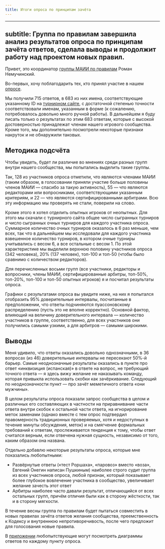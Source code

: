 ```yaml
---
title: Итоги опроса по принципам зачёта
---
```


---
subtitle: Группа по правилам завершила анализ результатов опроса по принципам зачёта ответов, сделала выводы и продолжит работу над проектом новых правил.
---

Привет, это координатор [группы МАИИ по правилам](https://www.maii.li/p/who#rules) Роман Немучинский.

Во-первых, хочу поблагодарить тех, кто принял участие в нашем [опросе](https://www.maii.li/news/2022-01-17-opros-po-principam-zachyota-otvetov/). 

Мы получили 715 ответов, в 683 из них имена, соответствующие указанному ID на [турнирном сайте](https://rating.chgk.info/), с достаточной степенью точности соответствовали именам, указанным в форме (к сожалению, потребовалось довольно много ручной работы). В дальнейшем я буду писать только о результатах по этим 683 ответам, которые с высокой достоверностью принадлежат членам нашего игрового сообщества. Кроме того, мы дополнительно посмотрели некоторые признаки накруток и не обнаружили таковых. 

## Методика подсчёта

Чтобы увидеть, будет ли различие во мнениях среди разных групп внутри нашего сообщества, мы попытались выделить такие группы.

Так, 128 из участников опроса отметили, что являются членами МАИИ (таким образом, в голосовании приняли участие больше половины членов МАИИ — спасибо за такую активность), 55 — что являются редакторами или вопросниками, соответствующими указанным критериям, и 22 — что являются сертифицированными арбитрами. Всю эту информацию мы проверять не стали, поверили на слово.

Кроме этого я хотел отделить опытных игроков от неопытных. Для этого мы скачали с турнирного сайта общее число сыгранных турниров и число сыгранных очных турниров для каждого участника опроса. Суммарное количество очных турниров оказалось в 6 раз меньше, чем всех, так что в дальнейшем мы исследовали для каждого участника взвешенное количество турниров, в котором очные турниры учитывались с весом 6, а все остальные с весом 1. По этой характеристике мы выделили верхнюю половину участников опроса (342 человека), 20% (137 человек), топ-100 и топ-50 (чтобы было сравнимо с количеством редакторов).

Для перечисленных восьми групп (все участники, редакторы и вопросники, члены МАИИ, сертифицированные арбитры, топ-50%, топ-20%, топ-100 и топ-50 опытных игроков) я и посчитал результаты опроса.

Графики с результатами опроса вы увидите ниже, на них я попытался отобразить 95% доверительные интервалы, посчитанные в предположении, что ответы подчиняются пуассоновскому распределению (пусть это не вполне корректно). Основной фактор, влияющий на величину доверительного интервала — количество участников в группе, соответственно, для всех участников они получились самыми узкими, а для арбитров — самыми широкими.

## Выводы

Меня удивило, что ответы оказались довольно однозначными, в 36 вопросах (из 46) доверительные интервалы не пересекают 50%-й барьер. Самые неоднозначные результаты оказались в пункте про ответ «инквизиция (испанская)» в ответе на вопрос, не требующий точного ответа — я здесь вижу желание не наказывать команду, которая привыкла использовать скобки как зачёркивание. Следующий по неоднозначности пункт — про зачёт меметичного ответа «они мужчины».

В целом результаты опроса показали запрос сообщества в целом и различных его составляющих в частности на приравнивание части ответа внутри скобок к остальной части ответа, на игнорирование меток заменами (однако вместе с тем опрос подтвердил правомерность традиционных проверяемых, хотя и недоступных в течение минуты обсуждения, меток) и на смягчение формальных требований к ответам, прослеживается тенденция к тому, чтобы ответ считался верным, если отвечена нужная сущность, независимо от того, каким образом она названа.

Отдельно добавлю некоторые результаты опроса, которые мне показались любопытными:
- Развёрнутые ответы («тест Роршаха», «паровоз» вместо «воза», Евгений Онегин написан Пушкиным) наиболее строго судит группа из всех участников опроса, любой признак, который показывает более глубокое вовлечение участника в сообщество, увеличивает желание зачесть этот ответ
- Арбитры наиболее часто давали результат, отличающийся от всех остальных групп, причём отличия были как в сторону жёсткости, так и в сторону мягкости.

В течение весны группа по правилам будет пытаться совместить в новых правилах зачёта ответов желания сообщества, преемственность к Кодексу и внутреннюю непротиворечивость, после чего предложит для голосования новые правила.

В [приложении](https://docs.google.com/document/d/1k6pYQ57qFHzH5H7wiGYfG9dgoOQE55K7W9FVGSJi_Ag/edit?usp=sharing) любопытствующие могут посмотреть диаграммы ответов по каждому пункту опроса.